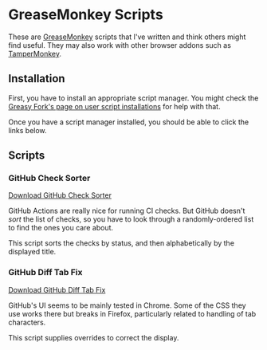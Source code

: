 # GreaseMonkey Scripts

These are [GreaseMonkey] scripts that I've written and think others might find useful. They may also work with other browser addons such as [TamperMonkey].

## Installation

First, you have to install an appropriate script manager. You might check the [Greasy Fork's page on user script installations](https://greasyfork.org/en/help/installing-user-scripts) for help with that.

Once you have a script manager installed, you should be able to click the links below.

## Scripts

### GitHub Check Sorter

[Download GitHub Check Sorter](https://github.com/anomiex/greasemonkey-scripts/raw/master/github-check-sorter.user.js)

GitHub Actions are really nice for running CI checks. But GitHub doesn't *sort* the list of checks, so you have to look through a randomly-ordered list to find the ones you care about.

This script sorts the checks by status, and then alphabetically by the displayed title.

### GitHub Diff Tab Fix

[Download GitHub Diff Tab Fix](https://github.com/anomiex/greasemonkey-scripts/raw/master/github-diff-tab-fix.user.js)

GitHub's UI seems to be mainly tested in Chrome. Some of the CSS they use works there but breaks in Firefox, particularly related to handling of tab characters.

This script supplies overrides to correct the display.

[GreaseMonkey]: https://addons.mozilla.org/en-US/firefox/addon/greasemonkey/
[TamperMonkey]: https://chrome.google.com/webstore/detail/tampermonkey/dhdgffkkebhmkfjojejmpbldmpobfkfo
